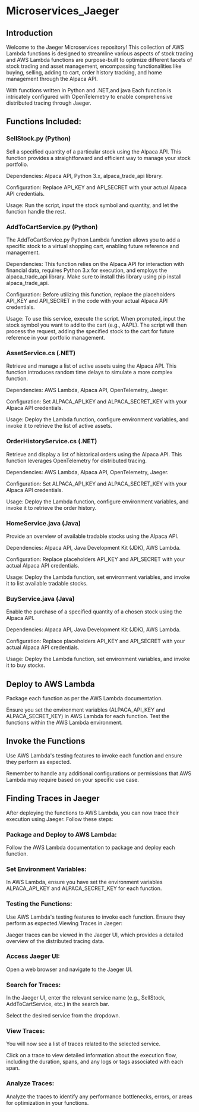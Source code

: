 # Microservices_Jaeger
## Introduction

Welcome to the Jaeger Microservices repository! This collection of AWS Lambda functions is designed to streamline various aspects of stock trading and AWS Lambda functions are purpose-built to optimize different facets of stock trading and asset management, encompassing functionalities like buying, selling, adding to cart, order history tracking, and home management through the Alpaca API.

With functions written in Python and .NET,and java  Each function is intricately configured with OpenTelemetry to enable comprehensive distributed tracing through Jaeger.

## Functions Included:

### SellStock.py (Python)

Sell a specified quantity of a particular stock using the Alpaca API. This function provides a straightforward and efficient way to manage your stock portfolio.

Dependencies: Alpaca API, Python 3.x, alpaca_trade_api library.

Configuration: Replace API_KEY and API_SECRET with your actual Alpaca API credentials.

Usage: Run the script, input the stock symbol and quantity, and let the function handle the rest.

### AddToCartService.py (Python)

The AddToCartService.py Python Lambda function allows you to add a specific stock to a virtual shopping cart, enabling future reference and management.

Dependencies: This function relies on the Alpaca API for interaction with financial data, requires Python 3.x for execution, and employs the alpaca_trade_api library. Make sure to install this library using pip install alpaca_trade_api.

Configuration: Before utilizing this function, replace the placeholders API_KEY and API_SECRET in the code with your actual Alpaca API credentials.

Usage: To use this service, execute the script. When prompted, input the stock symbol you want to add to the cart (e.g., AAPL). The script will then process the request, adding the specified stock to the cart for future reference in your portfolio management.


### AssetService.cs (.NET)

Retrieve and manage a list of active assets using the Alpaca API. This function introduces random time delays to simulate a more complex function.

Dependencies: AWS Lambda, Alpaca API, OpenTelemetry, Jaeger.

Configuration: Set ALPACA_API_KEY and ALPACA_SECRET_KEY with your Alpaca API credentials.

Usage: Deploy the Lambda function, configure environment variables, and invoke it to retrieve the list of active assets.

### OrderHistoryService.cs (.NET)

Retrieve and display a list of historical orders using the Alpaca API. This function leverages OpenTelemetry for distributed tracing.

Dependencies: AWS Lambda, Alpaca API, OpenTelemetry, Jaeger.

Configuration: Set ALPACA_API_KEY and ALPACA_SECRET_KEY with your Alpaca API credentials.

Usage: Deploy the Lambda function, configure environment variables, and invoke it to retrieve the order history.

### HomeService.java (Java)

Provide an overview of available tradable stocks using the Alpaca API.

Dependencies: Alpaca API, Java Development Kit (JDK), AWS Lambda.

Configuration: Replace placeholders API_KEY and API_SECRET with your actual Alpaca API credentials.

Usage: Deploy the Lambda function, set environment variables, and invoke it to list available tradable stocks.

### BuyService.java (Java)

Enable the purchase of a specified quantity of a chosen stock using the Alpaca API.

Dependencies: Alpaca API, Java Development Kit (JDK), AWS Lambda.

Configuration: Replace placeholders API_KEY and API_SECRET with your actual Alpaca API credentials.

Usage: Deploy the Lambda function, set environment variables, and invoke it to buy stocks.

## Deploy to AWS Lambda

Package each function as per the AWS Lambda documentation.

Ensure you set the environment variables (ALPACA_API_KEY and ALPACA_SECRET_KEY) in AWS Lambda for each function.
Test the functions within the AWS Lambda environment.

## Invoke the Functions

Use AWS Lambda's testing features to invoke each function and ensure they perform as expected.

Remember to handle any additional configurations or permissions that AWS Lambda may require based on your specific use case.


## Finding Traces in Jaeger

After deploying the functions to AWS Lambda, you can now trace their execution using Jaeger. Follow these steps:

### Package and Deploy to AWS Lambda:

Follow the AWS Lambda documentation to package and deploy each function. 

### Set Environment Variables:

In AWS Lambda, ensure you have set the environment variables ALPACA_API_KEY and ALPACA_SECRET_KEY for each function.

### Testing the Functions:

Use AWS Lambda's testing features to invoke each function. Ensure they perform as expected.Viewing Traces in Jaeger:

Jaeger traces can be viewed in the Jaeger UI, which provides a detailed overview of the distributed tracing data.

### Access Jaeger UI:

Open a web browser and navigate to the Jaeger UI.

### Search for Traces:

In the Jaeger UI, enter the relevant service name (e.g., SellStock, AddToCartService, etc.) in the search bar.

Select the desired service from the dropdown.

### View Traces:

You will now see a list of traces related to the selected service.

Click on a trace to view detailed information about the execution flow, including the duration, spans, and any logs or tags associated with each span.

### Analyze Traces:

Analyze the traces to identify any performance bottlenecks, errors, or areas for optimization in your functions.








